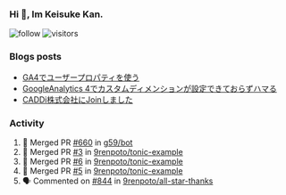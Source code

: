 ### Hi 👋, Im Keisuke Kan.

<!--
**9renpoto/9renpoto** is a ✨ _special_ ✨ repository because its `README.md` (this file) appears on your GitHub profile.

Here are some ideas to get you started:

- 🔭 I’m currently working on ...
- 🌱 I’m currently learning ...
- 👯 I’m looking to collaborate on ...
- 🤔 I’m looking for help with ...
- 💬 Ask me about ...
- 📫 How to reach me: ...
- 😄 Pronouns: ...
- ⚡ Fun fact: ...
-->

![follow](https://img.shields.io/github/followers/9renpoto?label=Follow&style=social)
![visitors](https://komarev.com/ghpvc/?username=9renpoto&label=Profile%20views&color=0e75b6&style=flat)

### Blogs posts

<!-- BLOG-POST-LIST:START -->
- [GA4でユーザープロパティを使う](https://9renpoto.dev/2021/02/21/google-analytics-4-user-properties/)
- [GoogleAnalytics 4でカスタムディメンションが設定できておらずハマる](https://9renpoto.dev/2021/02/13/google-analytics-4/)
- [CADDi株式会社にJoinしました](https://9renpoto.dev/2020/12/05/join/)
<!-- BLOG-POST-LIST:END -->

### Activity

<!--START_SECTION:activity-->
1. 🎉 Merged PR [#660](https://github.com/g59/bot/pull/660) in [g59/bot](https://github.com/g59/bot)
2. 🎉 Merged PR [#3](https://github.com/9renpoto/tonic-example/pull/3) in [9renpoto/tonic-example](https://github.com/9renpoto/tonic-example)
3. 🎉 Merged PR [#6](https://github.com/9renpoto/tonic-example/pull/6) in [9renpoto/tonic-example](https://github.com/9renpoto/tonic-example)
4. 🎉 Merged PR [#5](https://github.com/9renpoto/tonic-example/pull/5) in [9renpoto/tonic-example](https://github.com/9renpoto/tonic-example)
5. 🗣 Commented on [#844](https://github.com/9renpoto/all-star-thanks/issues/844) in [9renpoto/all-star-thanks](https://github.com/9renpoto/all-star-thanks)
<!--END_SECTION:activity-->

<!--START_SECTION:waka-->
<!--END_SECTION:waka-->